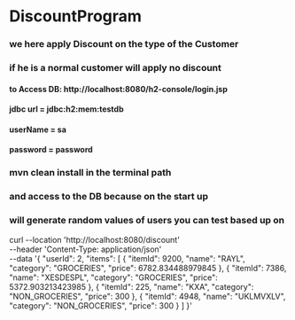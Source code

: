 # DiscountProgram

### we here apply Discount on the type of the Customer

### if he is a normal customer will apply no discount

#### to Access DB: http://localhost:8080/h2-console/login.jsp
#### jdbc url = jdbc:h2:mem:testdb
#### userName = sa
#### password = password

### mvn clean install in the terminal path
### and access to the DB because on the start up
### will generate random values of users you can test based up on

curl --location 'http://localhost:8080/discount' \
--header 'Content-Type: application/json' \
--data '{
"userId": 2,
"items": [
{
"itemId": 9200,
"name": "RAYL",
"category": "GROCERIES",
"price": 6782.834488979845
},
{
"itemId": 7386,
"name": "XESDESPL",
"category": "GROCERIES",
"price": 5372.903213423985
},
{
"itemId": 225,
"name": "KXA",
"category": "NON_GROCERIES",
"price": 300
},
{
"itemId": 4948,
"name": "UKLMVXLV",
"category": "NON_GROCERIES",
"price": 300
}
]
}'